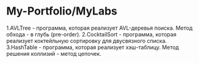 # My-Portfolio/MyLabs

1.AVLTree - программа, которая реализует AVL-деревья поиска. Метод обхода - в глубь (pre-order).
2.CocktailSort - программа, которая реализует коктейльную сортировку для двусвязного списка.
3.HashTable - программа, которая реализует хэш-таблицу. Метод решения коллизий - метод цепочек.
